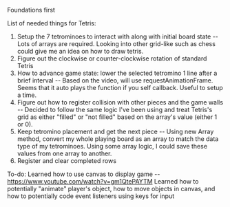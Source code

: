 Foundations first

List of needed things for Tetris:
1. Setup the 7 tetrominoes to interact with along with initial board state
--Lots of arrays are required. Looking into other grid-like such as chess could give me an idea on how to draw tetris.
2. Figure out the clockwise or counter-clockwise rotation of standard Tetris
3. How to advance game state: lower the selected tetromino 1 line after a brief interval
-- Based on the video, will use requestAnimationFrame. Seems that it auto plays the function if you self callback. Useful to setup a time.
4. Figure out how to register collision with other pieces and the game walls
-- Decided to follow the same logic I've been using and treat Tetris's grid as either "filled" or "not filled" based on the array's value (either 1 or 0).
5. Keep tetromino placement and get the next piece
-- Using new Array method, convert my whole playing board as an array to match the data type of my tetrominoes. Using some array logic, I could save these values from one array to another. 
6. Register and clear completed rows

To-do:
Learned how to use canvas to display game -- https://www.youtube.com/watch?v=gm1QtePAYTM Learned how to potentially "animate" player's object, how to move objects in canvas, and how to potentially code event listeners using keys for input